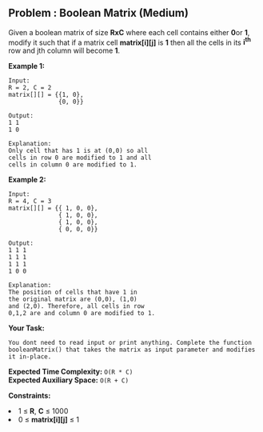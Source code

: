 ## Problem : Boolean Matrix (Medium)
Given a boolean matrix of size **RxC** where each cell contains either **0**or **1**, modify it such that if a matrix cell **matrix[i][j]** is **1** then all the cells in its **i<sup>th</sup>** row and jth column will become **1**.

**Example 1:**
```
Input:
R = 2, C = 2
matrix[][] = {{1, 0},
              {0, 0}}

Output: 
1 1
1 0 

Explanation:
Only cell that has 1 is at (0,0) so all 
cells in row 0 are modified to 1 and all 
cells in column 0 are modified to 1.
```

**Example 2:**
```
Input:
R = 4, C = 3
matrix[][] = {{ 1, 0, 0},
              { 1, 0, 0},
              { 1, 0, 0},
              { 0, 0, 0}}

Output: 
1 1 1
1 1 1
1 1 1
1 0 0 

Explanation:
The position of cells that have 1 in
the original matrix are (0,0), (1,0)
and (2,0). Therefore, all cells in row
0,1,2 are and column 0 are modified to 1. 
```

**Your Task:**
```
You dont need to read input or print anything. Complete the function booleanMatrix() that takes the matrix as input parameter and modifies it in-place.
```

**Expected Time Complexity:** ```O(R * C)```<br>
**Expected Auxiliary Space:** ```O(R + C)``` 


**Constraints:**
<li>1 ≤ <b>R</b>, <b>C</b> ≤ 1000</li>
<li>0 ≤ <b>matrix[i][j]</b> ≤ 1</li>
